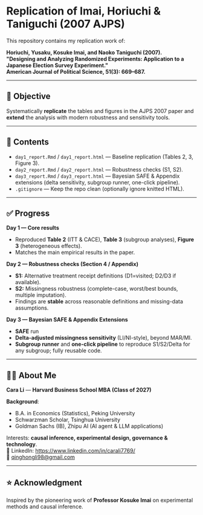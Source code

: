 # Replication of Imai, Horiuchi & Taniguchi (2007 AJPS)

This repository contains my replication work of:

**Horiuchi, Yusaku, Kosuke Imai, and Naoko Taniguchi (2007).  
"Designing and Analyzing Randomized Experiments: Application to a Japanese Election Survey Experiment."  
American Journal of Political Science, 51(3): 669–687.**

---

## 🎯 Objective
Systematically **replicate** the tables and figures in the AJPS 2007 paper and **extend** the analysis with modern robustness and sensitivity tools.

---

## 📂 Contents
- `day1_report.Rmd` / `day1_report.html` — Baseline replication (Tables 2, 3, Figure 3).  
- `day2_report.Rmd` / `day2_report.html` — Robustness checks (S1, S2).  
- `day3_report.Rmd` / `day3_report.html` — Bayesian SAFE & Appendix extensions (delta sensitivity, subgroup runner, one-click pipeline).  
- `.gitignore` — Keep the repo clean (optionally ignore knitted HTML).

---

## ✅ Progress

**Day 1 — Core results**  
- Reproduced **Table 2** (ITT & CACE), **Table 3** (subgroup analyses), **Figure 3** (heterogeneous effects).  
- Matches the main empirical results in the paper.

**Day 2 — Robustness checks (Section 4 / Appendix)**  
- **S1:** Alternative treatment receipt definitions (D1=visited; D2/D3 if available).  
- **S2:** Missingness robustness (complete-case, worst/best bounds, multiple imputation).  
- Findings are **stable** across reasonable definitions and missing-data assumptions.

**Day 3 — Bayesian SAFE & Appendix Extensions**  
-  **SAFE** run 
- **Delta-adjusted missingness sensitivity** (LI/NI-style), beyond MAR/MI.  
- **Subgroup runner** and **one-click pipeline** to reproduce S1/S2/Delta for any subgroup; fully reusable code.

---

## 👩‍🎓 About Me
**Cara Li** —  **Harvard Business School MBA (Class of 2027)**

**Background**:  
- B.A. in Economics (Statistics), Peking University  
- Schwarzman Scholar, Tsinghua University  
- Goldman Sachs (IB), Zhipu AI (AI agent & LLM applications)

Interests: **causal inference, experimental design, governance & technology**.  
🔗 LinkedIn: https://www.linkedin.com/in/carali7769/  
📧 qinghongli98@gmail.com

---

## ⭐ Acknowledgment
Inspired by the pioneering work of **Professor Kosuke Imai** on experimental methods and causal inference.
